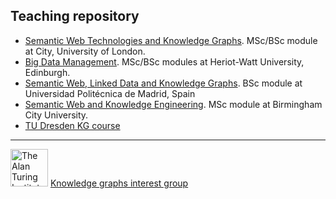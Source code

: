 ## Teaching repository

- [Semantic Web Technologies and Knowledge Graphs](https://github.com/turing-knowledge-graphs/teaching/tree/main/city). MSc/BSc module at City, University of London.
- [Big Data Management](https://github.com/turing-knowledge-graphs/teaching/tree/main/hwu). MSc/BSc modules at Heriot-Watt University, Edinburgh.
- [Semantic Web, Linked Data and Knowledge Graphs](https://github.com/turing-knowledge-graphs/teaching/tree/main/upm). BSc module at Universidad Politécnica de Madrid, Spain
- [Semantic Web and Knowledge Engineering](https://github.com/turing-knowledge-graphs/teaching/tree/main/bcu). MSc module at Birmingham City University.
- [TU Dresden KG course](https://iccl.inf.tu-dresden.de/web/Knowledge_Graphs_(WS2020)/en)

---

<img src="https://upload.wikimedia.org/wikipedia/commons/thumb/b/b5/Alan_Turing_Institute_logo.svg/1200px-Alan_Turing_Institute_logo.svg.png" width="60" alt="The Alan Turing Institute">   [Knowledge graphs interest group](https://www.turing.ac.uk/research/interest-groups/knowledge-graphs)
